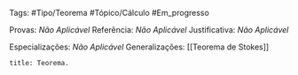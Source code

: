 Tags: #Tipo/Teorema #Tópico/Cálculo #Em_progresso

Provas: _Não Aplicável_
Referência: _Não Aplicável_
Justificativa: _Não Aplicável_

Especializações: _Não Aplicável_
Generalizações: [[Teorema de Stokes]]

```ad-info
title: Teorema.

```
